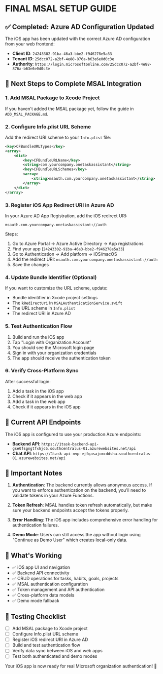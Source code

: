 # FINAL MSAL SETUP GUIDE

## ✅ Completed: Azure AD Configuration Updated

The iOS app has been updated with the correct Azure AD configuration from your web frontend:

- **Client ID**: `24243302-91ba-46a3-bbe2-f946278e5a33`
- **Tenant ID**: `25dcc072-a2bf-4e88-876a-b63e6e0d0c3e`
- **Authority**: `https://login.microsoftonline.com/25dcc072-a2bf-4e88-876a-b63e6e0d0c3e`

## 📱 Next Steps to Complete MSAL Integration

### 1. Add MSAL Package to Xcode Project

If you haven't added the MSAL package yet, follow the guide in `ADD_MSAL_PACKAGE.md`.

### 2. Configure Info.plist URL Scheme

Add the redirect URI scheme to your `Info.plist` file:

```xml
<key>CFBundleURLTypes</key>
<array>
    <dict>
        <key>CFBundleURLName</key>
        <string>com.yourcompany.onetaskassistant</string>
        <key>CFBundleURLSchemes</key>
        <array>
            <string>msauth.com.yourcompany.onetaskassistant</string>
        </array>
    </dict>
</array>
```

### 3. Register iOS App Redirect URI in Azure AD

In your Azure AD App Registration, add the iOS redirect URI:
```
msauth.com.yourcompany.onetaskassistant://auth
```

Steps:
1. Go to Azure Portal → Azure Active Directory → App registrations
2. Find your app (`24243302-91ba-46a3-bbe2-f946278e5a33`)
3. Go to Authentication → Add platform → iOS/macOS
4. Add the redirect URI: `msauth.com.yourcompany.onetaskassistant://auth`
5. Save the changes

### 4. Update Bundle Identifier (Optional)

If you want to customize the URL scheme, update:
- Bundle identifier in Xcode project settings
- The `kRedirectUri` in `MSALAuthenticationService.swift`
- The URL scheme in `Info.plist`
- The redirect URI in Azure AD

### 5. Test Authentication Flow

1. Build and run the iOS app
2. Tap "Login with Organization Account" 
3. You should see the Microsoft login page
4. Sign in with your organization credentials
5. The app should receive the authentication token

### 6. Verify Cross-Platform Sync

After successful login:
1. Add a task in the iOS app
2. Check if it appears in the web app
3. Add a task in the web app
4. Check if it appears in the iOS app

## 🔧 Current API Endpoints

The iOS app is configured to use your production Azure endpoints:
- **Backend API**: `https://1task-backend-api-gse0fsgngtfxhjc6.southcentralus-01.azurewebsites.net/api`
- **Chat API**: `https://1task-api-mvp-ejfqasajcmcddsha.southcentralus-01.azurewebsites.net/api`

## 🚨 Important Notes

1. **Authentication**: The backend currently allows anonymous access. If you want to enforce authentication on the backend, you'll need to validate tokens in your Azure Functions.

2. **Token Refresh**: MSAL handles token refresh automatically, but make sure your backend endpoints accept the tokens properly.

3. **Error Handling**: The iOS app includes comprehensive error handling for authentication failures.

4. **Demo Mode**: Users can still access the app without login using "Continue as Demo User" which creates local-only data.

## 🎯 What's Working

- ✅ iOS app UI and navigation
- ✅ Backend API connectivity
- ✅ CRUD operations for tasks, habits, goals, projects
- ✅ MSAL authentication configuration
- ✅ Token management and API authentication
- ✅ Cross-platform data models
- ✅ Demo mode fallback

## 🔄 Testing Checklist

- [ ] Add MSAL package to Xcode project
- [ ] Configure Info.plist URL scheme
- [ ] Register iOS redirect URI in Azure AD
- [ ] Build and test authentication flow
- [ ] Verify data sync between iOS and web apps
- [ ] Test both authenticated and demo modes

Your iOS app is now ready for real Microsoft organization authentication! 🚀
